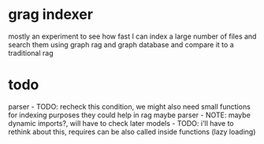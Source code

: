 # grag indexer

mostly an experiment to see how fast I can index a large number of files and search them using graph rag and graph database and compare it to a traditional rag

# todo

parser - TODO: recheck this condition, we might also need small functions for indexing purposes they could help in rag maybe
parser - NOTE: maybe dynamic imports?, will have to check later
models - TODO: i'll have to rethink about this, requires can be also called inside functions (lazy loading)
